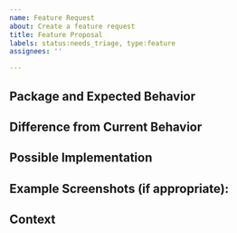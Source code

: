 ```yaml
---
name: Feature Request
about: Create a feature request
title: Feature Proposal
labels: status:needs_triage, type:feature
assignees: ''

---
```


<!--- Provide a general summary of the feature request or improvement in the Title above -->
<!--- Look through existing open and closed feature proposals to see if someone has asked for the feature before -->

## Package and Expected Behavior
<!--- Tell us how it should work -->

## Difference from Current Behavior
<!--- Explain the difference from current behavior -->

## Possible Implementation
<!--- Not obligatory, suggest ideas of how to implement the addition or change -->

## Example Screenshots (if appropriate):

## Context
<!--- Why do you need this feature or improvement? What is your use case? What are you trying to accomplish? -->
<!--- Providing context helps us come up with a solution that is most useful in the real world -->
